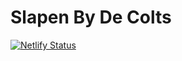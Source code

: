# Slapen By De Colts

[![Netlify Status](https://api.netlify.com/api/v1/badges/5c94c7b1-fdf7-426b-ae0a-f252dbd69c4a/deploy-status)](https://app.netlify.com/sites/slapen-by-de-colts/deploys)
